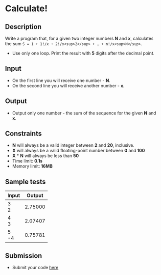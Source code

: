 # Calculate!

## Description
Write a program that, for a given two integer numbers **N** and **x**, calculates the sum `S = 1 + 1!/x + 2!/x<sup>2</sup> + … + n!/x<sup>N</sup>`.
  - Use only one loop. Print the result with **5** digits after the decimal point.


## Input
- On the first line you will receive one number - **N**.
- On the second line you will receive another number - **x**.

## Output
- Output only one number - the sum of the sequence for the given **N** and **x**.

## Constraints
- **N** will always be a valid integer between **2** and **20**, inclusive.
- **X** will always be a valid floating-point number between **0** and **100**
- **X** &#42; **N** will always be less than **50**
- Time limit: **0.1s**
- Memory limit: **16MB**

## Sample tests

|     Input      |     Output     |
|----------------|----------------|
|3<br/>2          |2.75000 |
|4<br/>3          |2.07407 |
|5<br/>-4         |0.75781 |

## Submission
- Submit your code [here](http://bgcoder.com/Contests/Compete/Index/312#4)
